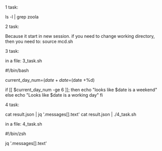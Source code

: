 1 task:

ls -l | grep zoola

2 task:

Because it start in new session.
if you need to change working directory, then you need to:
source mcd.sh

3 task:

in a file: 3_task.sh

#!/bin/bash

current_day_num=$(date +%u)
date=$(date +%d)

if [[ $current_day_num -ge 6 ]];
then
 echo "looks like $date is a weekend"
else
 echo "Looks like $date is a working day"
fi

4 task:

cat result.json | jq '.messages[].text'
cat result.json | ./4_task.sh

in a file: 4_task.sh

#!/bin/zsh

jq '.messages[].text'

